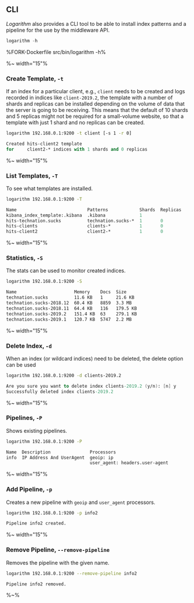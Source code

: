 ## CLI

_Logarithm_ also provides a CLI tool to be able to install index patterns and a pipeline for the use by the middleware API.

```js
logarithm -h
```

%FORK-Dockerfile src/bin/logarithm -h%

%~ width="15"%

### Create Template, `-t`

If an index for a particular client, e.g., `client` needs to be created and logs recorded in indices like `client-2019.2`, the template with a number of shards and replicas can be installed depending on the volume of data that the server is going to be receiving. This means that the default of 10 shards and 5 replicas might not be required for a small-volume website, so that a template with just 1 shard and no replicas can be created.

```sh
logarithm 192.168.0.1:9200 -t client [-s 1 -r 0]
```

```fs
Created hits-client2 template
for     client2-* indices with 1 shards and 0 replicas
```

%~ width="15"%

### List Templates, `-T`

To see what templates are installed.

```sh
logarithm 192.168.0.1:9200 -T
```

```fs
Name                           Patterns            Shards  Replicas
kibana_index_template:.kibana  .kibana             1
hits-technation.sucks          technation.sucks-*  1       0
hits-clients                   clients-*           1       0
hits-client2                   client2-*           1       0
```

%~ width="15"%

### Statistics, `-S`

The stats can be used to monitor created indices.

```sh
logarithm 192.168.0.1:9200 -S
```

```sh
Name                      Memory    Docs  Size
technation.sucks          11.6 KB   1     21.6 KB
technation.sucks-2018.12  60.4 KB   8859  3.3 MB
technation.sucks-2018.11  64.4 KB   116   179.5 KB
technation.sucks-2019.2   151.4 KB  63    279.1 KB
technation.sucks-2019.1   120.7 KB  5747  2.2 MB
```

%~ width="15"%

### Delete Index, `-d`

When an index (or wildcard indices) need to be deleted, the delete option can be used

```sh
logarithm 192.168.0.1:9200 -d clients-2019.2
```

```fs
Are you sure you want to delete index clients-2019.2 (y/n): [n] y
Successfully deleted index clients-2019.2
```

%~ width="15"%

### Pipelines, `-P`

Shows existing pipelines.

```sh
logarithm 192.168.0.1:9200 -P
```

```fs
Name  Description               Processors
info  IP Address And UserAgent  geoip: ip
                                user_agent: headers.user-agent
```

%~ width="15"%

### Add Pipeline, `-p`

Creates a new pipeline with `geoip` and `user_agent` processors.

```sh
logarithm 192.168.0.1:9200 -p info2
```

```fs
Pipeline info2 created.
```

%~ width="15"%

### Remove Pipeline, `--remove-pipeline`

Removes the pipeline with the given name.

```sh
logarithm 192.168.0.1:9200 --remove-pipeline info2
```

```fs
Pipeline info2 removed.
```

%~%